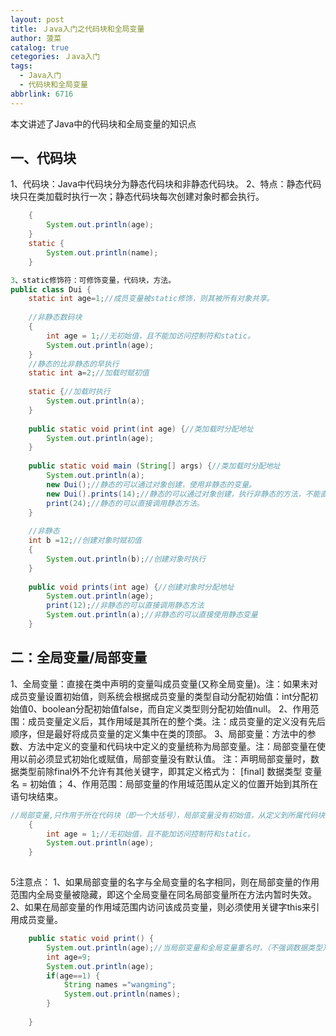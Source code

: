 ```yaml
---
layout: post
title: Ｊava入门之代码块和全局变量
author: 菠菜
catalog: true
cetegories: Ｊava入门
tags:
  - Java入门
  - 代码块和全局变量
abbrlink: 6716
---
```


本文讲述了Java中的代码块和全局变量的知识点

<!--more-->

## 一、代码块 ##

1、代码块：Java中代码块分为静态代码块和非静态代码块。
2、特点：静态代码块只在类加载时执行一次；静态代码块每次创建对象时都会执行。

```java
	{
		System.out.println(age);
	}
	static {
		System.out.println(name);
	}
```

```java
3、static修饰符：可修饰变量，代码块，方法。
public class Dui {
	static int age=1;//成员变量被static修饰，则其被所有对象共享。
	
	//非静态数码块
	{
		int age = 1;//无初始值，且不能加访问控制符和static。
		System.out.println(age);
	}
	//静态的比非静态的早执行
	static int a=2;//加载时赋初值
	
	static {//加载时执行
		System.out.println(a);
	}
	
	public static void print(int age) {//类加载时分配地址
		System.out.println(age);
	}
	
	public static void main (String[] args) {//类加载时分配地址
		System.out.println(a);
		new Dui();//静态的可以通过对象创建，使用非静态的变量。
		new Dui().prints(14);//静态的可以通过对象创建，执行非静态的方法，不能直接调用（静态的先执行）
		print(24);//静态的可以直接调用静态方法。
	}
	
	//非静态
	int b =12;//创建对象时赋初值
	{
		System.out.println(b);//创建对象时执行
	}
	
	public void prints(int age) {//创建对象时分配地址
		System.out.println(age);
		print(12);//非静态的可以直接调用静态方法
		System.out.println(a);//非静态的可以直接使用静态变量
	}
```
## 二：全局变量/局部变量 ##
 1、全局变量：直接在类中声明的变量叫成员变量(又称全局变量)。注：如果未对成员变量设置初始值，则系统会根据成员变量的类型自动分配初始值：int分配初始值0、boolean分配初始值false，而自定义类型则分配初始值null。
2、作用范围：成员变量定义后，其作用域是其所在的整个类。注：成员变量的定义没有先后顺序，但是最好将成员变量的定义集中在类的顶部。
3、局部变量：方法中的参数、方法中定义的变量和代码块中定义的变量统称为局部变量。注：局部变量在使用以前必须显式初始化或赋值，局部变量没有默认值。
注：声明局部变量时，数据类型前除final外不允许有其他关键字，即其定义格式为： [final] 数据类型 变量名 = 初始值；
4、作用范围：局部变量的作用域范围从定义的位置开始到其所在语句块结束。

```java
//局部变量,只作用于所在代码块（即一个大括号），局部变量没有初始值，从定义到所属代码块结束。
	{
		int age = 1;//无初始值，且不能加访问控制符和static。
		System.out.println(age);
	}
	
```

5注意点：
1、如果局部变量的名字与全局变量的名字相同，则在局部变量的作用范围内全局变量被隐藏，即这个全局变量在同名局部变量所在方法内暂时失效。
2、如果在局部变量的作用域范围内访问该成员变量，则必须使用关键字this来引用成员变量。

```java
	public static void print() {
		System.out.println(age);//当局部变量和全局变量重名时，（不强调数据类型），从局部变量定义到期结束作用范围，全局变量起作用，除非加上this.
		int age=9;
		System.out.println(age);
		if(age==1) {
			String names ="wangming";
			System.out.println(names);
		}
		
	}
```



 


